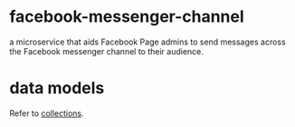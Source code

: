 # facebook-messenger-channel
a microservice that aids Facebook Page admins to send messages across the Facebook messenger channel to their audience.

# data models 
Refer to [collections](docs/collections.md). 